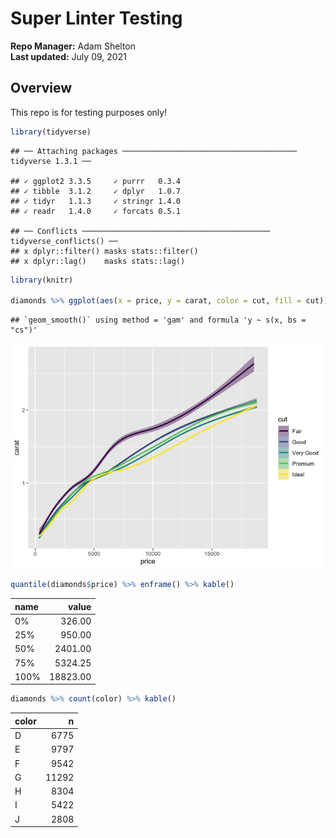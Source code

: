 Super Linter Testing
================
**Repo Manager:** Adam Shelton <br />
**Last updated:** July 09, 2021

## Overview

This repo is for testing purposes only!

``` r
library(tidyverse)
```

    ## ── Attaching packages ─────────────────────────────────────── tidyverse 1.3.1 ──

    ## ✓ ggplot2 3.3.5     ✓ purrr   0.3.4
    ## ✓ tibble  3.1.2     ✓ dplyr   1.0.7
    ## ✓ tidyr   1.1.3     ✓ stringr 1.4.0
    ## ✓ readr   1.4.0     ✓ forcats 0.5.1

    ## ── Conflicts ────────────────────────────────────────── tidyverse_conflicts() ──
    ## x dplyr::filter() masks stats::filter()
    ## x dplyr::lag()    masks stats::lag()

``` r
library(knitr)

diamonds %>% ggplot(aes(x = price, y = carat, color = cut, fill = cut)) + geom_smooth()
```

    ## `geom_smooth()` using method = 'gam' and formula 'y ~ s(x, bs = "cs")'

![](README_files/figure-gfm/test1-1.png)<!-- -->

``` r
quantile(diamonds$price) %>% enframe() %>% kable()
```

| name |    value |
|:-----|---------:|
| 0%   |   326.00 |
| 25%  |   950.00 |
| 50%  |  2401.00 |
| 75%  |  5324.25 |
| 100% | 18823.00 |

``` r
diamonds %>% count(color) %>% kable()
```

| color |     n |
|:------|------:|
| D     |  6775 |
| E     |  9797 |
| F     |  9542 |
| G     | 11292 |
| H     |  8304 |
| I     |  5422 |
| J     |  2808 |
